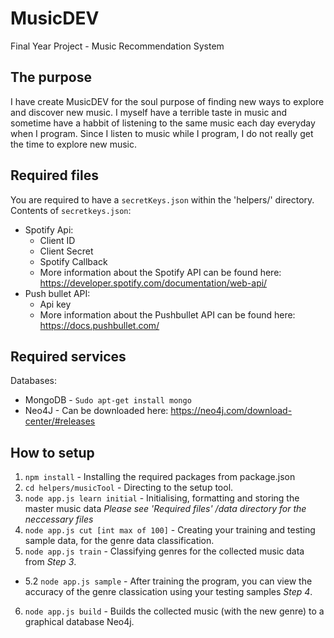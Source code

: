 # MusicDEV
Final Year Project - Music Recommendation System

## The purpose
I have create MusicDEV for the soul purpose of finding new ways to explore and discover new music. I myself have a terrible taste in music and sometime have a habbit of listening to the same music each day everyday when I program. Since I listen to music while I program, I do not really get the time to explore new music. 

## Required files
You are required to have a `secretKeys.json` within the 'helpers/' directory.
Contents of `secretkeys.json`:
 - Spotify Api:
   - Client ID
   - Client Secret
   - Spotify Callback
   - More information about the Spotify API can be found here: https://developer.spotify.com/documentation/web-api/
 - Push bullet API:
   - Api key
   - More information about the Pushbullet API can be found here: https://docs.pushbullet.com/

## Required services
Databases:
  - MongoDB - `Sudo apt-get install mongo`
  - Neo4J - Can be downloaded here: https://neo4j.com/download-center/#releases

## How to setup
  1. `npm install` - Installing the required packages from package.json
  2. `cd helpers/musicTool` - Directing to the setup tool.
  3. `node app.js learn initial` - Initialising, formatting and storing the master music data *Please see 'Required files' /data directory for the neccessary files*
  4. `node app.js cut [int max of 100]` - Creating your training and testing sample data, for the genre data classification.
  5. `node app.js train` - Classifying genres for the collected music data from *Step 3*.
  - 5.2 `node app.js sample` - After training the program, you can view the accuracy of the genre classication using your testing samples *Step 4*.
  6. `node app.js build` - Builds the collected music (with the new genre) to a graphical database Neo4j.

